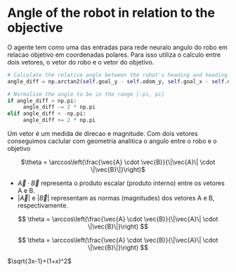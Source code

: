 # Angle of the robot in relation to the objective

O agente tem como uma das entradas para rede neuralo angulo do robo em relacao objetivo em coordenadas polares.
Para isso utiliza o calculo entre dois vetores, o vetor do robo e o vetor do objetivo.

```python
# Calculate the relative angle between the robot's heading and heading toward the goal
angle_diff = np.arctan2(self.goal_y - self.odom_y, self.goal_x - self.odom_x) - angle

# Normalize the angle to be in the range [-pi, pi]
if angle_diff > np.pi:
     angle_diff -= 2 * np.pi
elif angle_diff < -np.pi:
     angle_diff += 2 * np.pi
```

Um vetor é um medida de direcao e magnitude. Com dois vetores conseguimos caclular com geometria analitica o angulo entre o robo e o objetivo

<center>
$\theta = \arccos\left(\frac{\vec{A} \cdot \vec{B}}{\|\vec{A}\| \cdot \|\vec{B}\|}\right)$
</center>

* $\vec{A} \cdot \vec{B}$ representa o produto escalar (produto interno) entre os vetores A e B.
* $|\vec{A}|$ e $|\vec{B}|$ representam as normas (magnitudes) dos vetores A e B, respectivamente.

$$
\theta = \arccos\left(\frac{\vec{A} \cdot \vec{B}}{\|\vec{A}\| \cdot \|\vec{B}\|}\right)
$$

$$
\theta = \arccos\left(\frac{\vec{A} \cdot \vec{B}}{\|\vec{A}\| \cdot \|\vec{B}\|}\right)
$$

$\sqrt{3x-1}+(1+x)^2$